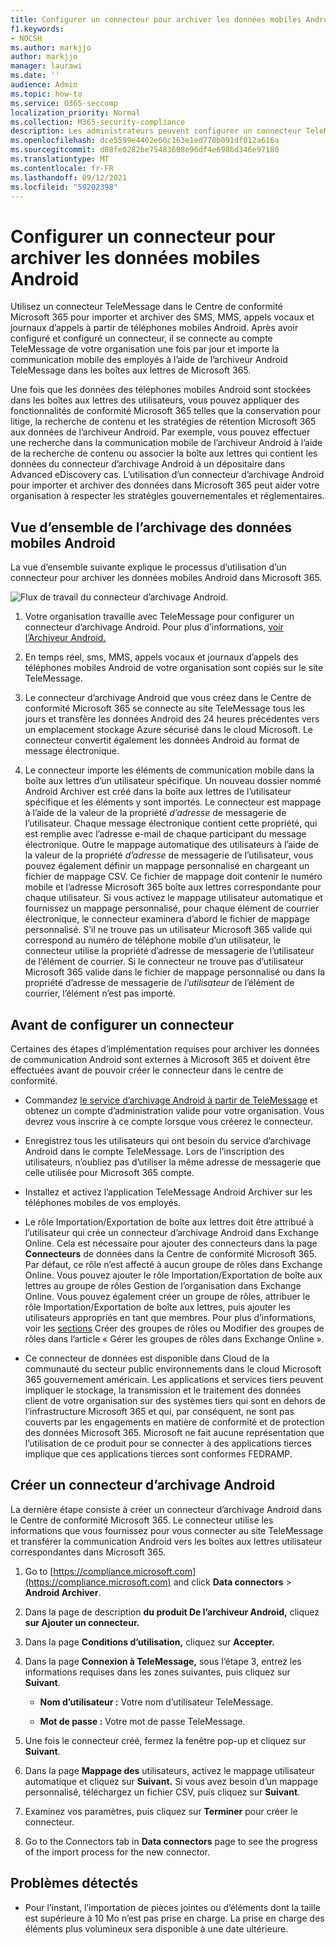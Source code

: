 ```yaml
---
title: Configurer un connecteur pour archiver les données mobiles Android
f1.keywords:
- NOCSH
ms.author: markjjo
author: markjjo
manager: laurawi
ms.date: ''
audience: Admin
ms.topic: how-to
ms.service: O365-seccomp
localization_priority: Normal
ms.collection: M365-security-compliance
description: Les administrateurs peuvent configurer un connecteur TeleMessage pour importer et archiver des SMS, MMS et appels vocaux à partir de téléphones mobiles Android. Cela vous permet d’archiver des données provenant de sources de données tierces dans Microsoft 365 afin de pouvoir utiliser des fonctionnalités de conformité telles que la conservation légale, la recherche de contenu et les stratégies de rétention pour gérer les données tierces de votre organisation.
ms.openlocfilehash: dce5599e4402e60c163e1ed770b091df012a616a
ms.sourcegitcommit: d08fe0282be75483608e96df4e6986d346e97180
ms.translationtype: MT
ms.contentlocale: fr-FR
ms.lasthandoff: 09/12/2021
ms.locfileid: "59202398"
---
```

# <a name="set-up-a-connector-to-archive-android-mobile-data"></a>Configurer un connecteur pour archiver les données mobiles Android

Utilisez un connecteur TeleMessage dans le Centre de conformité Microsoft 365 pour importer et archiver des SMS, MMS, appels vocaux et journaux d’appels à partir de téléphones mobiles Android. Après avoir configuré et configuré un connecteur, il se connecte au compte TeleMessage de votre organisation une fois par jour et importe la communication mobile des employés à l’aide de l’archiveur Android TeleMessage dans les boîtes aux lettres de Microsoft 365.

Une fois que les données des téléphones mobiles Android sont stockées dans les boîtes aux lettres des utilisateurs, vous pouvez appliquer des fonctionnalités de conformité Microsoft 365 telles que la conservation pour litige, la recherche de contenu et les stratégies de rétention Microsoft 365 aux données de l’archiveur Android. Par exemple, vous pouvez effectuer une recherche dans la communication mobile de l’archiveur Android à l’aide de la recherche de contenu ou associer la boîte aux lettres qui contient les données du connecteur d’archivage Android à un dépositaire dans Advanced eDiscovery cas. L’utilisation d’un connecteur d’archivage Android pour importer et archiver des données dans Microsoft 365 peut aider votre organisation à respecter les stratégies gouvernementales et réglementaires.

## <a name="overview-of-archiving-android-mobile-data"></a>Vue d’ensemble de l’archivage des données mobiles Android

La vue d’ensemble suivante explique le processus d’utilisation d’un connecteur pour archiver les données mobiles Android dans Microsoft 365.

![Flux de travail du connecteur d’archivage Android.](../media/AndroidArchiverConnectorWorkflow.png)

1. Votre organisation travaille avec TeleMessage pour configurer un connecteur d’archivage Android. Pour plus d’informations, [voir l’Archiveur Android.](https://www.telemessage.com/office365-activation-for-android-archiver/)

2. En temps réel, sms, MMS, appels vocaux et journaux d’appels des téléphones mobiles Android de votre organisation sont copiés sur le site TeleMessage.

3. Le connecteur d’archivage Android que vous créez dans le Centre de conformité Microsoft 365 se connecte au site TeleMessage tous les jours et transfère les données Android des 24 heures précédentes vers un emplacement stockage Azure sécurisé dans le cloud Microsoft. Le connecteur convertit également les données Android au format de message électronique.

4. Le connecteur importe les éléments de communication mobile dans la boîte aux lettres d’un utilisateur spécifique. Un nouveau dossier nommé Android Archiver est créé dans la boîte aux lettres de l’utilisateur spécifique et les éléments y sont importés. Le connecteur est mappage à l’aide de la valeur de la propriété *d’adresse* de messagerie de l’utilisateur. Chaque message électronique contient cette propriété, qui est remplie avec l’adresse e-mail de chaque participant du message électronique. Outre le mappage automatique des utilisateurs à l’aide de la valeur de la propriété *d’adresse* de messagerie de l’utilisateur, vous pouvez également définir un mappage personnalisé en chargeant un fichier de mappage CSV. Ce fichier de mappage doit contenir le numéro mobile et l’adresse Microsoft 365 boîte aux lettres correspondante pour chaque utilisateur. Si vous activez le mappage utilisateur automatique et fournissez un mappage personnalisé, pour chaque élément de courrier électronique, le connecteur examinera d’abord le fichier de mappage personnalisé. S’il ne trouve pas un utilisateur Microsoft 365 valide qui correspond au numéro de téléphone mobile d’un utilisateur, le connecteur utilise la propriété d’adresse de messagerie de l’utilisateur de l’élément de courrier. Si le connecteur ne trouve pas d’utilisateur Microsoft 365 valide dans le fichier de mappage personnalisé ou dans la propriété d’adresse de messagerie de *l’utilisateur* de l’élément de courrier, l’élément n’est pas importé.

## <a name="before-you-set-up-a-connector"></a>Avant de configurer un connecteur

Certaines des étapes d’implémentation requises pour archiver les données de communication Android sont externes à Microsoft 365 et doivent être effectuées avant de pouvoir créer le connecteur dans le centre de conformité.

- Commandez [le service d’archivage Android à partir de TeleMessage](https://www.telemessage.com/mobile-archiver/order-mobile-archiver-for-o365) et obtenez un compte d’administration valide pour votre organisation. Vous devrez vous inscrire à ce compte lorsque vous créerez le connecteur.

- Enregistrez tous les utilisateurs qui ont besoin du service d’archivage Android dans le compte TeleMessage. Lors de l’inscription des utilisateurs, n’oubliez pas d’utiliser la même adresse de messagerie que celle utilisée pour Microsoft 365 compte.

- Installez et activez l’application TeleMessage Android Archiver sur les téléphones mobiles de vos employés.

- Le rôle Importation/Exportation de boîte aux lettres doit être attribué à l’utilisateur qui crée un connecteur d’archivage Android dans Exchange Online. Cela est nécessaire pour ajouter des connecteurs dans la page **Connecteurs** de données dans la Centre de conformité Microsoft 365. Par défaut, ce rôle n’est affecté à aucun groupe de rôles dans Exchange Online. Vous pouvez ajouter le rôle Importation/Exportation de boîte aux lettres au groupe de rôles Gestion de l’organisation dans Exchange Online. Vous pouvez également créer un groupe de rôles, attribuer le rôle Importation/Exportation de boîte aux lettres, puis ajouter les utilisateurs appropriés en tant que membres. Pour plus d’informations, voir les [sections](/Exchange/permissions-exo/role-groups#modify-role-groups) Créer des groupes de rôles ou Modifier des groupes de rôles dans l’article « Gérer les groupes de rôles dans Exchange Online ». [](/Exchange/permissions-exo/role-groups#create-role-groups)

- Ce connecteur de données est disponible dans Cloud de la communauté du secteur public environnements dans le cloud Microsoft 365 gouvernement américain. Les applications et services tiers peuvent impliquer le stockage, la transmission et le traitement des données client de votre organisation sur des systèmes tiers qui sont en dehors de l’infrastructure Microsoft 365 et qui, par conséquent, ne sont pas couverts par les engagements en matière de conformité et de protection des données Microsoft 365. Microsoft ne fait aucune représentation que l’utilisation de ce produit pour se connecter à des applications tierces implique que ces applications tierces sont conformes FEDRAMP.

## <a name="create-an-android-archiver-connector"></a>Créer un connecteur d’archivage Android

La dernière étape consiste à créer un connecteur d’archivage Android dans le Centre de conformité Microsoft 365. Le connecteur utilise les informations que vous fournissez pour vous connecter au site TeleMessage et transférer la communication Android vers les boîtes aux lettres utilisateur correspondantes dans Microsoft 365.

1. Go to [https://compliance.microsoft.com](https://compliance.microsoft.com) and click **Data connectors**  >  **Android Archiver**.

2. Dans la page de description **du produit De l’archiveur Android,** cliquez **sur Ajouter un connecteur.**

3. Dans la page **Conditions d’utilisation,** cliquez sur **Accepter.**

4. Dans la page **Connexion à TeleMessage,** sous l’étape 3, entrez les informations requises dans les zones suivantes, puis cliquez sur **Suivant**.

   - **Nom d’utilisateur :** Votre nom d’utilisateur TeleMessage.

   - **Mot de passe :** Votre mot de passe TeleMessage.

5. Une fois le connecteur créé, fermez la fenêtre pop-up et cliquez sur **Suivant**.

6. Dans la page **Mappage des** utilisateurs, activez le mappage utilisateur automatique et cliquez sur **Suivant.** Si vous avez besoin d’un mappage personnalisé, téléchargez un fichier CSV, puis cliquez sur **Suivant**.

7. Examinez vos paramètres, puis cliquez sur **Terminer** pour créer le connecteur.

8. Go to the Connectors tab in **Data connectors** page to see the progress of the import process for the new connector.

## <a name="known-issues"></a>Problèmes détectés

- Pour l’instant, l’importation de pièces jointes ou d’éléments dont la taille est supérieure à 10 Mo n’est pas prise en charge. La prise en charge des éléments plus volumineux sera disponible à une date ultérieure.
